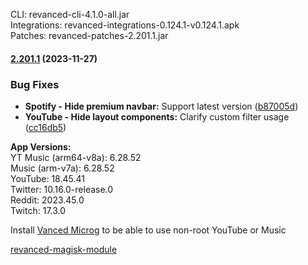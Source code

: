 CLI: revanced-cli-4.1.0-all.jar  
Integrations: revanced-integrations-0.124.1-v0.124.1.apk  
Patches: revanced-patches-2.201.1.jar  

#### [2.201.1](https://github.com/ReVanced/revanced-patches/compare/v2.201.0...v2.201.1) (2023-11-27)
### Bug Fixes
* **Spotify - Hide premium navbar:** Support latest version ([b87005d](https://github.com/ReVanced/revanced-patches/commit/b87005de0c40293f85d3997f43b353a87a925156))
* **YouTube - Hide layout components:** Clarify custom filter usage ([cc16db5](https://github.com/ReVanced/revanced-patches/commit/cc16db56d1c9925852265fcebb459d9620cd1b92))

  
**App Versions:**  
YT Music (arm64-v8a): 6.28.52  
Music (arm-v7a): 6.28.52  
YouTube: 18.45.41  
Twitter: 10.16.0-release.0  
Reddit: 2023.45.0  
Twitch: 17.3.0  

Install [Vanced Microg](https://github.com/TeamVanced/VancedMicroG/releases) to be able to use non-root YouTube or Music  

[revanced-magisk-module](https://github.com/j-hc/revanced-magisk-module)  
